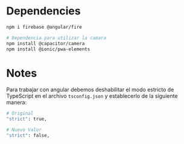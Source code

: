 # Dependencies

```bash
npm i firebase @angular/fire

# Dependencia para utilizar la camara
npm install @capacitor/camera
npm install @ionic/pwa-elements

```

# Notes
Para trabajar con angular debemos deshabilitar el modo estricto de TypeScript en el archivo ```tsconfig.json``` y establecerlo de la siguiente manera:
```bash
# Original
"strict": true,

# Nuevo Valor
"strict": false,

```
